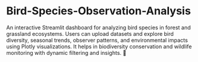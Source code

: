 # Bird-Species-Observation-Analysis
An interactive Streamlit dashboard for analyzing bird species in forest and grassland ecosystems. Users can upload datasets and explore bird diversity, seasonal trends, observer patterns, and environmental impacts using Plotly visualizations. It helps in biodiversity conservation and wildlife monitoring with dynamic filtering and insights. 🚀
